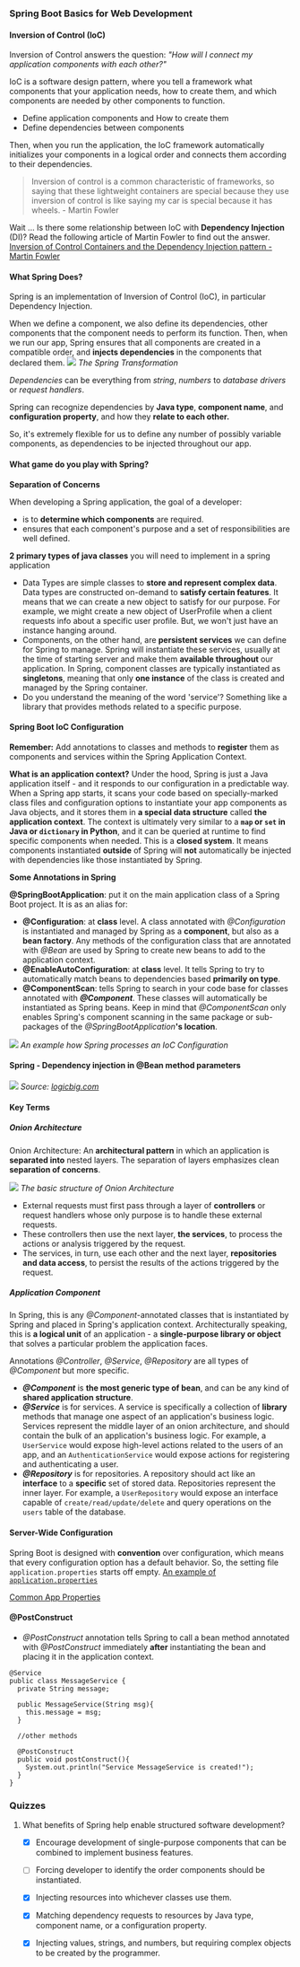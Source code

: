 ### Spring Boot Basics for Web Development

#### Inversion of Control (IoC)
Inversion of Control answers the question: _"How will I connect my application components with each other?"_

IoC is a software design pattern, where you tell a framework what components that your application needs, how to create them, and which components are needed by other components to function.

- Define application components and How to create them
- Define dependencies between components

Then, when you run the application, the IoC framework automatically initializes your components in a logical order and connects them according to their dependencies.

> Inversion of control is a common characteristic of frameworks, so saying that these lightweight containers are special because they use inversion of control is like saying my car is special because it has wheels. - Martin Fowler

Wait ... Is there some relationship between IoC with **Dependency Injection** (DI)? Read the following article of Martin Fowler to find out the answer. 
[Inversion of Control Containers and the Dependency Injection pattern - Martin Fowler](https://www.martinfowler.com/articles/injection.html)

#### What Spring Does?
Spring is an implementation of Inversion of Control (IoC), in particular Dependency Injection.

When we define a component, we also define its dependencies, other components that the component needs to perform its function.
Then, when we run our app, Spring ensures that all components are created in a compatible order, and **injects dependencies** in the components that declared them.
![](../../imgs/java_web/l2-10-big-picture.png)
*The Spring Transformation*

_Dependencies_ can be everything from _string_, _numbers_ to _database drivers_ or _request handlers_.

Spring can recognize dependencies by **Java type**, **component name**, and **configuration property**, and how they **relate to each other.**

So, it's extremely flexible for us to define any number of possibly variable components, as dependencies to be injected throughout our app.


#### What game do you play with Spring?
**Separation of Concerns**

When developing a Spring application, the goal of a developer:
- is to **determine which components** are required.
- ensures that each component's purpose and a set of responsibilities are well defined. 

**2 primary types of java classes** you will need to implement in a spring application

- Data Types are simple classes to **store and represent complex data**. Data types are constructed on-demand to **satisfy certain features**. It means that we can create a new object to satisfy for our purpose. For example, we might create a new object of UserProfile when a client requests info about a specific user profile. But, we won't just have an instance hanging around.
- Components, on the other hand, are **persistent services** we can define for Spring to manage. Spring will instantiate these services, usually at the time of starting server and make them **available throughout** our application. In Spring, component classes are typically instantiated as **singletons**, meaning that only **one instance** of the class is created and managed by the Spring container.
- Do you understand the meaning of the word 'service'? Something like a library that provides methods related to a specific purpose.

#### Spring Boot IoC Configuration

**Remember:** Add annotations to classes and methods to **register** them as components and services within the Spring Application Context.

**What is an application context?**
Under the hood, Spring is just a Java application itself - and it responds to our configuration in a predictable way. 
When a Spring app starts, it scans your code based on specially-marked class files and configuration options to instantiate your app components as Java objects, and it stores them in **a special data structure** called **the application context**. 
The context is ultimately very similar to a **```map``` or ```set``` in Java or ```dictionary``` in Python**, and it can be queried at runtime to find specific components when needed.
This is a **closed system**. It means components instantiated **outside** of Spring will **not** automatically be injected with dependencies like those instantiated by Spring.

**Some Annotations in Spring**

**@SpringBootApplication**: put it on the main application class of a Spring Boot project. It is as an alias for:
- **@Configuration**: at **class** level. A class annotated with _@Configuration_ is instantiated and managed by Spring as a **component**, but also as a **bean factory**. Any methods of the configuration class that are annotated with _@Bean_ are used by Spring to create new beans to add to the application context.
- **@EnableAutoConfiguration**: at **class** level. It tells Spring to try to automatically match beans to dependencies based **primarily on type**.
- **@ComponentScan**: tells Spring to search in your code base for classes annotated with **_@Component_**. These classes will automatically be instantiated as Spring beans. Keep in mind that _@ComponentScan_ only enables Spring's component scanning in the same package or sub-packages of the _@SpringBootApplication_**'s location**.

![](../../imgs/java_web/screen-shot-2020-06-04-at-12.08.59-pm.png)
*An example how Spring processes an IoC Configuration*

#### Spring - Dependency injection in @Bean method parameters

![](../imgs/java_web/../../../imgs/java_web/bean-params.png)
_Source: [logicbig.com](https://www.logicbig.com/tutorials/spring-framework/spring-core/javaconfig-methods-inter-dependency.html)_


#### Key Terms
##### Onion Architecture
Onion Architecture: An **architectural pattern** in which an application is **separated into** nested layers. The separation of layers emphasizes clean **separation of concerns**.

![](../../imgs/java_web/l2-29-components-and-services.png)
*The basic structure of Onion Architecture*

- External requests must first pass through a layer of **controllers** or request handlers whose only purpose is to handle these external requests. 
- These controllers then use the next layer, **the services**, to process the actions or analysis triggered by the request.
- The services, in turn, use each other and the next layer, **repositories and data access**, to persist the results of the actions triggered by the request.

##### Application Component
In Spring, this is any _@Component_-annotated classes that is instantiated by Spring and placed in Spring's application context. Architecturally speaking, this is **a logical unit** of an application - a **single-purpose library or object** that solves a particular problem the application faces.

Annotations _@Controller_, _@Service_, _@Repository_ are all types of _@Component_ but more specific. 

- **_@Component_** is **the most generic type of bean**, and can be any kind of **shared application structure**.
- **_@Service_** is for services. A service is specifically a collection of **library** methods that manage one aspect of an application's business logic. Services represent the middle layer of an onion architecture, and should contain the bulk of an application's business logic. For example, a ```UserService``` would expose high-level actions related to the users of an app, and an ```AuthenticationService``` would expose actions for registering and authenticating a user.
- **_@Repository_** is for repositories. A repository should act like an **interface** to a **specific** set of stored data. Repositories represent the inner layer. For example, a ```UserRepository``` would expose an interface capable of ```create/read/update/delete``` and query operations on the ```users``` table of the database.

#### Server-Wide Configuration

Spring Boot is designed with **convention** over configuration, which means that every configuration option has a default behavior. So, the setting file ```application.properties``` starts off empty. 
[An example of ```application.properties```](../spring-boot/eg/application.properties)

[Common App Properties](https://docs.spring.io/spring-boot/docs/current/reference/html/application-properties.html)

#### @PostConstruct
- _@PostConstruct_ annotation tells Spring to call a bean method annotated with _@PostConstruct_ immediately **after** instantiating the bean and placing it in the application context.

```
@Service
public class MessageService {
  private String message;

  public MessageService(String msg){
    this.message = msg;
  }

  //other methods

  @PostConstruct
  public void postConstruct(){
    System.out.println("Service MessageService is created!");
  }
}
 ```
### Quizzes

1. What benefits of Spring help enable structured software development?
     - [x] Encourage development of single-purpose components that can be combined to implement business features.
     - [ ] Forcing developer to identify the order components should be instantiated.
     - [x] Injecting resources into whichever classes use them.
     - [x] Matching dependency requests to resources by Java type, component name, or a configuration property.
     - [x] Injecting values, strings, and numbers, but requiring complex objects to be created by the programmer.

